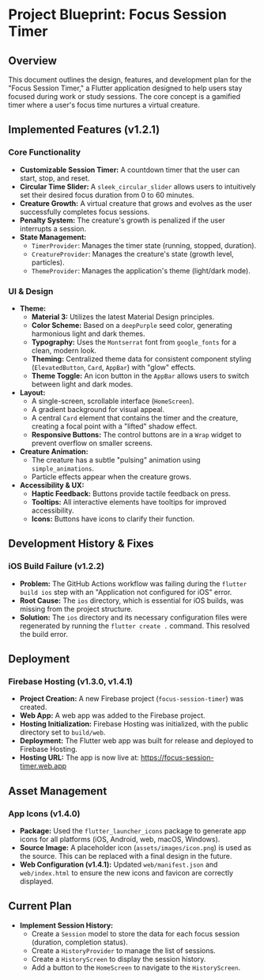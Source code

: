 
# Project Blueprint: Focus Session Timer

## Overview

This document outlines the design, features, and development plan for the "Focus Session Timer," a Flutter application designed to help users stay focused during work or study sessions. The core concept is a gamified timer where a user's focus time nurtures a virtual creature.

## Implemented Features (v1.2.1)

### Core Functionality
- **Customizable Session Timer:** A countdown timer that the user can start, stop, and reset.
- **Circular Time Slider:** A `sleek_circular_slider` allows users to intuitively set their desired focus duration from 0 to 60 minutes.
- **Creature Growth:** A virtual creature that grows and evolves as the user successfully completes focus sessions.
- **Penalty System:** The creature's growth is penalized if the user interrupts a session.
- **State Management:**
    - `TimerProvider`: Manages the timer state (running, stopped, duration).
    - `CreatureProvider`: Manages the creature's state (growth level, particles).
    - `ThemeProvider`: Manages the application's theme (light/dark mode).

### UI & Design
- **Theme:**
    - **Material 3:** Utilizes the latest Material Design principles.
    - **Color Scheme:** Based on a `deepPurple` seed color, generating harmonious light and dark themes.
    - **Typography:** Uses the `Montserrat` font from `google_fonts` for a clean, modern look.
    - **Theming:** Centralized theme data for consistent component styling (`ElevatedButton`, `Card`, `AppBar`) with "glow" effects.
    - **Theme Toggle:** An icon button in the `AppBar` allows users to switch between light and dark modes.
- **Layout:**
    - A single-screen, scrollable interface (`HomeScreen`).
    - A gradient background for visual appeal.
    - A central `Card` element that contains the timer and the creature, creating a focal point with a "lifted" shadow effect.
    - **Responsive Buttons:** The control buttons are in a `Wrap` widget to prevent overflow on smaller screens.
- **Creature Animation:**
    - The creature has a subtle "pulsing" animation using `simple_animations`.
    - Particle effects appear when the creature grows.
- **Accessibility & UX:**
    - **Haptic Feedback:** Buttons provide tactile feedback on press.
    - **Tooltips:** All interactive elements have tooltips for improved accessibility.
    - **Icons:** Buttons have icons to clarify their function.

## Development History & Fixes

### iOS Build Failure (v1.2.2)
- **Problem:** The GitHub Actions workflow was failing during the `flutter build ios` step with an "Application not configured for iOS" error.
- **Root Cause:** The `ios` directory, which is essential for iOS builds, was missing from the project structure.
- **Solution:** The `ios` directory and its necessary configuration files were regenerated by running the `flutter create .` command. This resolved the build error.

## Deployment

### Firebase Hosting (v1.3.0, v1.4.1)
- **Project Creation:** A new Firebase project (`focus-session-timer`) was created.
- **Web App:** A web app was added to the Firebase project.
- **Hosting Initialization:** Firebase Hosting was initialized, with the public directory set to `build/web`.
- **Deployment:** The Flutter web app was built for release and deployed to Firebase Hosting.
- **Hosting URL:** The app is now live at: https://focus-session-timer.web.app

## Asset Management

### App Icons (v1.4.0)
- **Package:** Used the `flutter_launcher_icons` package to generate app icons for all platforms (iOS, Android, web, macOS, Windows).
- **Source Image:** A placeholder icon (`assets/images/icon.png`) is used as the source. This can be replaced with a final design in the future.
- **Web Configuration (v1.4.1):** Updated `web/manifest.json` and `web/index.html` to ensure the new icons and favicon are correctly displayed.

## Current Plan

- **Implement Session History:**
  - Create a `Session` model to store the data for each focus session (duration, completion status).
  - Create a `HistoryProvider` to manage the list of sessions.
  - Create a `HistoryScreen` to display the session history.
  - Add a button to the `HomeScreen` to navigate to the `HistoryScreen`.
